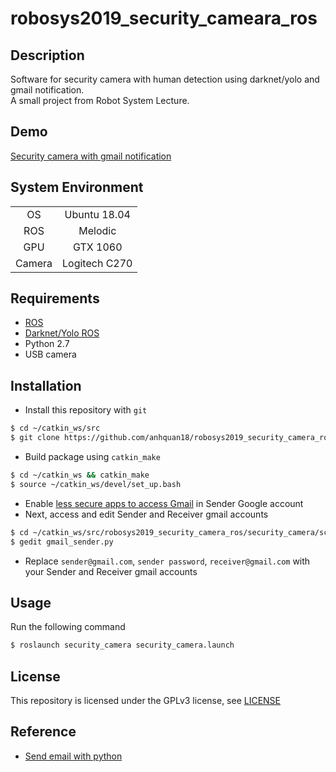 # robosys2019_security_cameara_ros  

## Description  
Software for security camera with human detection using darknet/yolo and gmail notification.  
A small project from Robot System Lecture.  

## Demo  
[Security camera with gmail notification](https://www.youtube.com/watch?v=pFAk4SXtzgE)  

## System Environment  
|||
|:--:|:--:|
|OS|Ubuntu 18.04|
|ROS|Melodic|
|GPU|GTX 1060|
|Camera|Logitech C270|

## Requirements  
- [ROS](http://wiki.ros.org/ROS/Installation)  
- [Darknet/Yolo ROS](https://github.com/leggedrobotics/darknet_ros)  
- Python 2.7  
- USB camera  

## Installation  
- Install this repository with `git`
```bash
$ cd ~/catkin_ws/src  
$ git clone https://github.com/anhquan18/robosys2019_security_camera_ros.git
```
- Build package using `catkin_make`
```bash
$ cd ~/catkin_ws && catkin_make
$ source ~/catkin_ws/devel/set_up.bash
```
- Enable [less secure apps to access Gmail](https://hotter.io/docs/email-accounts/secure-app-gmail/) in Sender Google account  
- Next, access and edit Sender and Receiver gmail accounts
```bash
$ cd ~/catkin_ws/src/robosys2019_security_camera_ros/security_camera/scripts
$ gedit gmail_sender.py
```
- Replace `sender@gmail.com`, `sender password`, `receiver@gmail.com` with your Sender and Receiver gmail accounts  
 
 ## Usage
 Run the following command
 ```bash
 $ roslaunch security_camera security_camera.launch
 ```
 
 ## License
 This repository is licensed under the GPLv3 license, see [LICENSE](./COPYING)  
 
 ## Reference
 - [Send email with python](https://qiita.com/nakasuke_/items/607cf74d8841f76e59c6)
